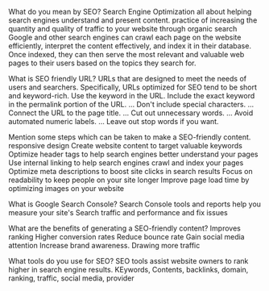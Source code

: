 What do you mean by SEO?
Search Engine Optimization all about helping search engines understand and present content.
practice of increasing the quantity and quality of traffic to your website through organic search
Google and other search engines can crawl each page on the website efficiently, interpret the content effectively, and index it in their database. Once indexed, they can then serve the most relevant and valuable web pages to their users based on the topics they search for.

What is SEO friendly URL?
URLs that are designed to meet the needs of users and searchers. Specifically, URLs optimized for SEO tend to be short and keyword-rich.
Use the keyword in the URL. Include the exact keyword in the permalink portion of the URL. ...
Don't include special characters. ...
Connect the URL to the page title. ...
Cut out unnecessary words. ...
Avoid automated numeric labels. ...
Leave out stop words if you want.

Mention some steps which can be taken to make a SEO-friendly content.
responsive design
Create website content to target valuable keywords
Optimize header tags to help search engines better understand your pages
Use internal linking to help search engines crawl and index your pages
Optimize meta descriptions to boost site clicks in search results
Focus on readability to keep people on your site longer
Improve page load time by optimizing images on your website

What is Google Search Console?
Search Console tools and reports help you measure your site's Search traffic and performance and fix issues

What are the benefits of generating a SEO-friendly content?
Improves ranking
Higher conversion rates
Reduce bounce rate
Gain social media attention
Increase brand awareness.
Drawing more traffic


What tools do you use for SEO?
SEO tools assist website owners to rank higher in search engine results. KEywords, Contents, backlinks, domain, ranking, traffic, social media, provider